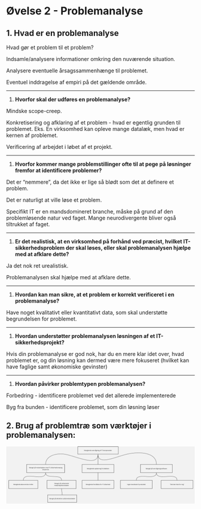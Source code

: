 # Øvelse 2 - Problemanalyse

## **1. Hvad er en problemanalyse**

Hvad gør et problem til et problem?

Indsamle/analysere informationer omkring den nuværende situation.

Analysere eventuelle årsagssammenhænge til problemet.

Eventuel inddragelse af empiri på det gældende område.

---

1. **Hvorfor skal der udføres en problemanalyse?**

Mindske scope-creep.

Konkretisering og afklaring af et problem - hvad er egentlig grunden til problemet. Eks. En virksomhed kan opleve mange datalæk, men hvad er kernen af problemet.

Verificering af arbejdet i løbet af et projekt.

---

1. **Hvorfor kommer mange problemstillinger ofte til at pege på løsninger fremfor at identificere problemer?**

Det er “nemmere”, da det ikke er lige så blødt som det at definere et problem.

Det er naturligt at ville løse et problem.  

Specifikt IT er en mandsdomineret branche, måske på grund af den problemløsende natur ved faget. Mange neurodivergente bliver også tiltrukket af faget.

---

1. **Er det realistisk, at en virksomhed på forhånd ved præcist, hvilket IT-sikkerhedsproblem der skal løses, eller skal problemanalysen hjælpe med at afklare dette?**

Ja det nok ret urealistisk.

Problemanalysen skal hjælpe med at afklare dette.

---

1. **Hvordan kan man sikre, at et problem er korrekt verificeret i en problemanalyse?**

Have noget kvalitativt eller kvantitativt data, som skal understøtte begrundelsen for problemet.

---

1. **Hvordan understøtter problemanalysen løsningen af et IT-sikkerhedsprojekt?**

Hvis din problemanalyse er god nok, har du en mere klar idet over, hvad problemet er, og din løsning kan dermed være mere fokuseret (hvilket kan have faglige samt økonomiske gevinster)

---

1. **Hvordan påvirker problemtypen problemanalysen?**

Forbedring - identificere problemet ved det allerede implementerede 

Byg fra bunden - identificere problemet, som din løsning løser 

## **2. Brug af problemtræ som værktøjer i problemanalysen:**

![image.png](../../../Images/ØvelsesBilleder/ProblemTræ.png)